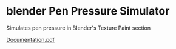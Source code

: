 # blender Pen Pressure Simulator

Simulates pen pressure in Blender's Texture Paint section

[Documentation.pdf](https://github.com/OscarVezz/blender_Pen_Pressure_Simulator/blob/main/Documentation_BPS.pdf)
